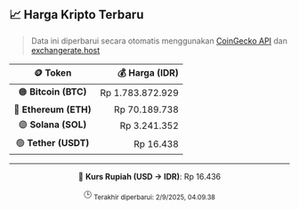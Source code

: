 

<!-- HARGA_KRIPTO -->
## 📈 Harga Kripto Terbaru

> Data ini diperbarui secara otomatis menggunakan [CoinGecko API](https://www.coingecko.com/) dan [exchangerate.host](https://exchangerate.host/)

<div align="center">

| 🪙 Token | 💰 Harga (IDR) |
|:------:|---------------:|
| 🟠 **Bitcoin (BTC)**   | Rp 1.783.872.929 |
| 🔵 **Ethereum (ETH)**  | Rp 70.189.738 |
| 🟣 **Solana (SOL)**    | Rp 3.241.352 |
| 🟢 **Tether (USDT)**   | Rp 16.438 |

---

💱 **Kurs Rupiah (USD → IDR)**: Rp 16.436

🕒 <sub>Terakhir diperbarui: 2/9/2025, 04.09.38</sub>

</div>
<!-- /HARGA_KRIPTO -->